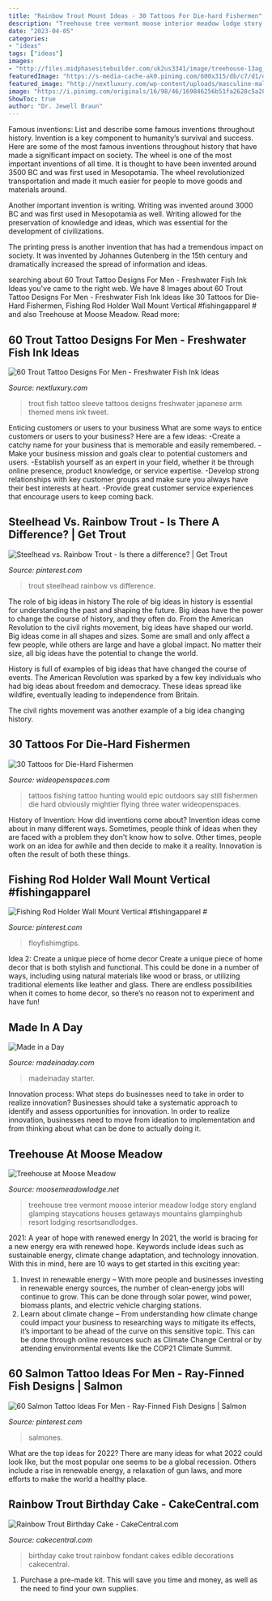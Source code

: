 ```yaml
---
title: "Rainbow Trout Mount Ideas - 30 Tattoos For Die-hard Fishermen"
description: "Treehouse tree vermont moose interior meadow lodge story england glamping staycations houses getaways mountains glampinghub resort lodging resortsandlodges"
date: "2023-04-05"
categories:
- "ideas"
tags: ["ideas"]
images:
- "http://files.midphasesitebuilder.com/uk2us3341/image/treehouse-13ag_clb3051e-sh-f.jpg"
featuredImage: "https://s-media-cache-ak0.pinimg.com/600x315/db/c7/d1/dbc7d1cfe84d2be198f28afbbcc866b2.jpg"
featured_image: "http://nextluxury.com/wp-content/uploads/masculine-male-full-arm-sleeve-japanese-trout-fish-themed-tattoos.jpg"
image: "https://i.pinimg.com/originals/16/98/46/169846256b51fa2628c5a28a40690fdd.jpg"
ShowToc: true
author: "Dr. Jewell Braun"
---
```



Famous inventions: List and describe some famous inventions throughout history.
Invention is a key component to humanity’s survival and success. Here are some of the most famous inventions throughout history that have made a significant impact on society.
The wheel is one of the most important inventions of all time. It is thought to have been invented around 3500 BC and was first used in Mesopotamia. The wheel revolutionized transportation and made it much easier for people to move goods and materials around.

Another important invention is writing. Writing was invented around 3000 BC and was first used in Mesopotamia as well. Writing allowed for the preservation of knowledge and ideas, which was essential for the development of civilizations.

The printing press is another invention that has had a tremendous impact on society. It was invented by Johannes Gutenberg in the 15th century and dramatically increased the spread of information and ideas.

	

		
searching about 60 Trout Tattoo Designs For Men - Freshwater Fish Ink Ideas you've came to the right web. We have 8 Images about 60 Trout Tattoo Designs For Men - Freshwater Fish Ink Ideas like 30 Tattoos for Die-Hard Fishermen, Fishing Rod Holder Wall Mount Vertical #fishingapparel # and also Treehouse at Moose Meadow. Read more:
		
    
## 60 Trout Tattoo Designs For Men - Freshwater Fish Ink Ideas

<img loading=lazy src="http://nextluxury.com/wp-content/uploads/masculine-male-full-arm-sleeve-japanese-trout-fish-themed-tattoos.jpg" onerror="this.onerror=null;this.src='https://tse1.mm.bing.net/th?id=OIP.Avn7pgzBSVMFTYqNOuaA6gHaHa&amp;pid=15.1';" alt="60 Trout Tattoo Designs For Men - Freshwater Fish Ink Ideas">

_Source: nextluxury.com_

>trout fish tattoo sleeve tattoos designs freshwater japanese arm themed mens ink tweet. 

	

Enticing customers or users to your business
What are some ways to entice customers or users to your business? Here are a few ideas: 
-Create a catchy name for your business that is memorable and easily remembered.
-Make your business mission and goals clear to potential customers and users. 
-Establish yourself as an expert in your field, whether it be through online presence, product knowledge, or service expertise. 
-Develop strong relationships with key customer groups and make sure you always have their best interests at heart. 
-Provide great customer service experiences that encourage users to keep coming back.

    
## Steelhead Vs. Rainbow Trout - Is There A Difference? | Get Trout

<img loading=lazy src="https://s-media-cache-ak0.pinimg.com/600x315/db/c7/d1/dbc7d1cfe84d2be198f28afbbcc866b2.jpg" onerror="this.onerror=null;this.src='https://tse4.mm.bing.net/th?id=OIP.taqxYfNXuYfEyUj2eIBETAHaD4&amp;pid=15.1';" alt="Steelhead vs. Rainbow Trout - Is there a difference? | Get Trout">

_Source: pinterest.com_

>trout steelhead rainbow vs difference. 

	

The role of big ideas in history
The role of big ideas in history is essential for understanding the past and shaping the future. Big ideas have the power to change the course of history, and they often do. From the American Revolution to the civil rights movement, big ideas have shaped our world.
Big ideas come in all shapes and sizes. Some are small and only affect a few people, while others are large and have a global impact. No matter their size, all big ideas have the potential to change the world.

History is full of examples of big ideas that have changed the course of events. The American Revolution was sparked by a few key individuals who had big ideas about freedom and democracy. These ideas spread like wildfire, eventually leading to independence from Britain.

The civil rights movement was another example of a big idea changing history.

    
## 30 Tattoos For Die-Hard Fishermen

<img loading=lazy src="http://cdn0.wideopenspaces.com/wp-content/uploads/2014/10/172.jpg" onerror="this.onerror=null;this.src='https://tse3.mm.bing.net/th?id=OIP.cik2GeQ8q6xJ3ExcFlrR4QHaJC&amp;pid=15.1';" alt="30 Tattoos for Die-Hard Fishermen">

_Source: wideopenspaces.com_

>tattoos fishing tattoo hunting would epic outdoors say still fishermen die hard obviously mightier flying three water wideopenspaces. 

	

History of Invention: How did inventions come about?
Invention ideas come about in many different ways. Sometimes, people think of ideas when they are faced with a problem they don't know how to solve. Other times, people work on an idea for awhile and then decide to make it a reality. Innovation is often the result of both these things.

    
## Fishing Rod Holder Wall Mount Vertical #fishingapparel #

<img loading=lazy src="https://i.pinimg.com/originals/16/98/46/169846256b51fa2628c5a28a40690fdd.jpg" onerror="this.onerror=null;this.src='https://tse4.mm.bing.net/th?id=OIP.pb7zeoW-21F-8DnwjTqM4gHaJ8&amp;pid=15.1';" alt="Fishing Rod Holder Wall Mount Vertical #fishingapparel #">

_Source: pinterest.com_

>floyfishimgtips. 

	

Idea 2: Create a unique piece of home decor
Create a unique piece of home decor that is both stylish and functional. This could be done in a number of ways, including using natural materials like wood or brass, or utilizing traditional elements like leather and glass. There are endless possibilities when it comes to home decor, so there’s no reason not to experiment and have fun!

    
## Made In A Day

<img loading=lazy src="https://madeinaday.com/wp-content/uploads/2019/05/Wit-to-Topper-Home.jpg" onerror="this.onerror=null;this.src='https://tse4.mm.bing.net/th?id=OIP.MGbtGgYgqcHW6fNuN5H3MwHaLH&amp;pid=15.1';" alt="Made in a Day">

_Source: madeinaday.com_

>madeinaday starter. 

	

Innovation process: What steps do businesses need to take in order to realize innovation?
Businesses should take a systematic approach to identify and assess opportunities for innovation. In order to realize innovation, businesses need to move from ideation to implementation and from thinking about what can be done to actually doing it.

    
## Treehouse At Moose Meadow

<img loading=lazy src="http://files.midphasesitebuilder.com/uk2us3341/image/treehouse-13ag_clb3051e-sh-f.jpg" onerror="this.onerror=null;this.src='https://tse1.mm.bing.net/th?id=OIP.2WGDscU1un3TTv0ciqN9-wHaE6&amp;pid=15.1';" alt="Treehouse at Moose Meadow">

_Source: moosemeadowlodge.net_

>treehouse tree vermont moose interior meadow lodge story england glamping staycations houses getaways mountains glampinghub resort lodging resortsandlodges. 

	

2021: A year of hope with renewed energy
In 2021, the world is bracing for a new energy era with renewed hope. Keywords include ideas such as sustainable energy, climate change adaptation, and technology innovation. With this in mind, here are 10 ways to get started in this exciting year:
1. Invest in renewable energy – With more people and businesses investing in renewable energy sources, the number of clean-energy jobs will continue to grow. This can be done through solar power, wind power, biomass plants, and electric vehicle charging stations.
2. Learn about climate change – From understanding how climate change could impact your business to researching ways to mitigate its effects, it’s important to be ahead of the curve on this sensitive topic. This can be done through online resources such as Climate Change Central or by attending environmental events like the COP21 Climate Summit.

    
## 60 Salmon Tattoo Ideas For Men - Ray-Finned Fish Designs | Salmon

<img loading=lazy src="https://i.pinimg.com/736x/4a/15/1b/4a151b59c21c5746d92f4e317bd13679.jpg" onerror="this.onerror=null;this.src='https://tse3.mm.bing.net/th?id=OIP.jMYsvde5Bhg2ovL0oMTbewHaHa&amp;pid=15.1';" alt="60 Salmon Tattoo Ideas For Men - Ray-Finned Fish Designs | Salmon">

_Source: pinterest.com_

>salmones. 

	

What are the top ideas for 2022?
There are many ideas for what 2022 could look like, but the most popular one seems to be a global recession. Others include a rise in renewable energy, a relaxation of gun laws, and more efforts to make the world a healthy place.

    
## Rainbow Trout Birthday Cake - CakeCentral.com

<img loading=lazy src="https://cdn001.cakecentral.com/gallery/2015/03/900_839745WbK6_rainbow-trout-birthday-cake.jpg" onerror="this.onerror=null;this.src='https://tse3.mm.bing.net/th?id=OIP.4Pr5v-vJppFtSdXvhDvy5gHaFj&amp;pid=15.1';" alt="Rainbow Trout Birthday Cake - CakeCentral.com">

_Source: cakecentral.com_

>birthday cake trout rainbow fondant cakes edible decorations cakecentral. 

	

1. Purchase a pre-made kit. This will save you time and money, as well as the need to find your own supplies.

